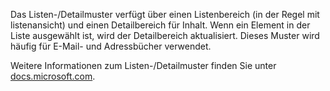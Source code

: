 ﻿Das Listen-/Detailmuster verfügt über einen Listenbereich (in der Regel mit listenansicht) und einen Detailbereich für Inhalt. Wenn ein Element in der Liste ausgewählt ist, wird der Detailbereich aktualisiert. Dieses Muster wird häufig für E-Mail- und Adressbücher verwendet.

Weitere Informationen zum Listen-/Detailmuster finden Sie unter [docs.microsoft.com](https://docs.microsoft.com/windows/apps/design/controls/list-details).